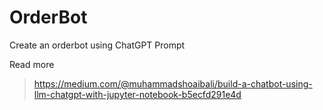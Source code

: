 # OrderBot
Create an orderbot using ChatGPT Prompt

Read more 
> https://medium.com/@muhammadshoaibali/build-a-chatbot-using-llm-chatgpt-with-jupyter-notebook-b5ecfd291e4d
